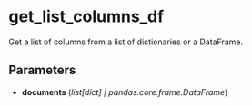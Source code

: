 # get_list_columns_df

Get a list of columns from a list of dictionaries or a DataFrame.



## Parameters

- **documents** (*list[dict] | pandas.core.frame.DataFrame*)




